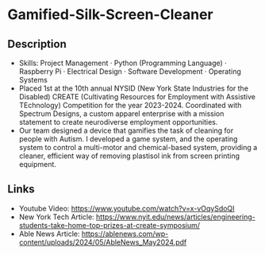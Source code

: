 # Gamified-Silk-Screen-Cleaner 

## Description 
- Skills: Project Management · Python (Programming Language) · Raspberry Pi · Electrical Design · Software Development · Operating Systems
- Placed 1st at the 10th annual NYSID (New York State Industries for the Disabled) CREATE (Cultivating Resources for Employment with Assistive TEchnology) Competition for the year 2023-2024. Coordinated with Spectrum Designs, a custom apparel enterprise with a mission statement to create neurodiverse 
employment opportunities.
- Our team designed a device that gamifies the task of cleaning for people with Autism. I developed a game system, and the operating system to control a multi-motor and chemical-based system, providing a cleaner, efficient way of removing plastisol ink from screen printing equipment.


## Links
- Youtube Video: https://www.youtube.com/watch?v=x-vOqySdoQI 
- New York Tech Article: https://www.nyit.edu/news/articles/engineering-students-take-home-top-prizes-at-create-symposium/
- Able News Article: https://ablenews.com/wp-content/uploads/2024/05/AbleNews_May2024.pdf



